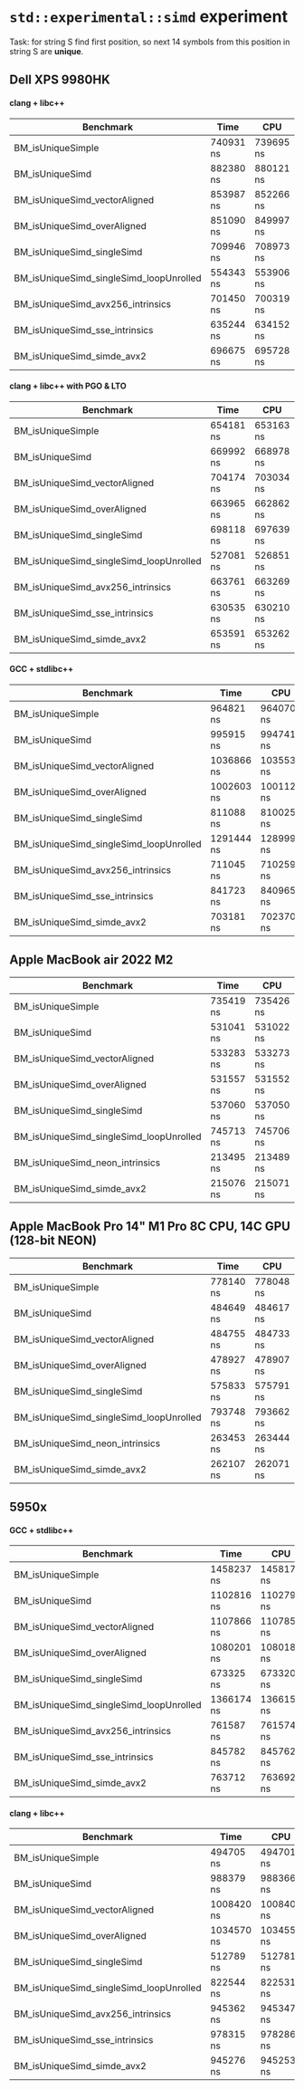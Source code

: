 # `std::experimental::simd` experiment

Task: for string S find first position, so next 14 symbols from this position in string S are **unique**.

## Dell XPS 9980HK

#### clang + libc++

| Benchmark                               | Time      | CPU       | Iterations | UserCounters... |
|-----------------------------------------|-----------|-----------|------------|-----------------|
| BM_isUniqueSimple                       | 740931 ns | 739695 ns | 883        | 168.97M/s       |
| BM_isUniqueSimd                         | 882380 ns | 880121 ns | 762        | 142.011M/s      |
| BM_isUniqueSimd_vectorAligned           | 853987 ns | 852266 ns | 813        | 146.652M/s      |
| BM_isUniqueSimd_overAligned             | 851090 ns | 849997 ns | 840        | 147.044M/s      |
| BM_isUniqueSimd_singleSimd              | 709946 ns | 708973 ns | 982        | 176.293M/s      |
| BM_isUniqueSimd_singleSimd_loopUnrolled | 554343 ns | 553906 ns | 1228       | 225.646M/s      |
| BM_isUniqueSimd_avx256_intrinsics       | 701450 ns | 700319 ns | 977        | 178.471M/s      |
| BM_isUniqueSimd_sse_intrinsics          | 635244 ns | 634152 ns | 1029       | 197.093M/s      |
| BM_isUniqueSimd_simde_avx2              | 696675 ns | 695728 ns | 984        | 179.649M/s      |

#### clang + libc++ with PGO & LTO

| Benchmark                               | Time      | CPU       | Iterations | UserCounters... |
|-----------------------------------------|-----------|-----------|------------|-----------------|
| BM_isUniqueSimple                       | 654181 ns | 653163 ns | 1147       | 191.356M/s      |
| BM_isUniqueSimd                         | 669992 ns | 668978 ns | 1051       | 186.832M/s      |
| BM_isUniqueSimd_vectorAligned           | 704174 ns | 703034 ns | 951        | 177.782M/s      |
| BM_isUniqueSimd_overAligned             | 663965 ns | 662862 ns | 1078       | 188.556M/s      |
| BM_isUniqueSimd_singleSimd              | 698118 ns | 697639 ns | 965        | 179.157M/s      |
| BM_isUniqueSimd_singleSimd_loopUnrolled | 527081 ns | 526851 ns | 1279       | 237.234M/s      |
| BM_isUniqueSimd_avx256_intrinsics       | 663761 ns | 663269 ns | 1010       | 188.44M/s       |
| BM_isUniqueSimd_sse_intrinsics          | 630535 ns | 630210 ns | 1047       | 198.325M/s      |
| BM_isUniqueSimd_simde_avx2              | 653591 ns | 653262 ns | 1000       | 191.327M/s      |

#### GCC + stdlibc++

| Benchmark                               | Time       | CPU        | Iterations | UserCounters... |
|-----------------------------------------|------------|------------|------------|-----------------|
| BM_isUniqueSimple                       | 964821 ns  | 964070 ns  | 718        | 129.645M/s      |
| BM_isUniqueSimd                         | 995915 ns  | 994741 ns  | 675        | 125.647M/s      |
| BM_isUniqueSimd_vectorAligned           | 1036866 ns | 1035530 ns | 658        | 120.698M/s      |
| BM_isUniqueSimd_overAligned             | 1002603 ns | 1001126 ns | 706        | 124.846M/s      |
| BM_isUniqueSimd_singleSimd              | 811088 ns  | 810025 ns  | 875        | 154.3M/s        |
| BM_isUniqueSimd_singleSimd_loopUnrolled | 1291444 ns | 1289993 ns | 530        | 96.8894M/s      |
| BM_isUniqueSimd_avx256_intrinsics       | 711045 ns  | 710259 ns  | 944        | 175.973M/s      |
| BM_isUniqueSimd_sse_intrinsics          | 841723 ns  | 840965 ns  | 781        | 148.623M/s      |
| BM_isUniqueSimd_simde_avx2              | 703181 ns  | 702370 ns  | 909        | 177.95M/s       |

## Apple MacBook air 2022 M2

| Benchmark                               | Time      | CPU       | Iterations | UserCounters... |
|-----------------------------------------|-----------|-----------|------------|-----------------|
| BM_isUniqueSimple                       | 735419 ns | 735426 ns | 721        | 169.951M/s      |
| BM_isUniqueSimd                         | 531041 ns | 531022 ns | 1313       | 235.37M/s       |
| BM_isUniqueSimd_vectorAligned           | 533283 ns | 533273 ns | 1308       | 234.377M/s      |
| BM_isUniqueSimd_overAligned             | 531557 ns | 531552 ns | 1316       | 235.135M/s      |
| BM_isUniqueSimd_singleSimd              | 537060 ns | 537050 ns | 1309       | 232.728M/s      |
| BM_isUniqueSimd_singleSimd_loopUnrolled | 745713 ns | 745706 ns | 938        | 167.609M/s      |
| BM_isUniqueSimd_neon_intrinsics         | 213495 ns | 213489 ns | 3269       | 585.448M/s      |
| BM_isUniqueSimd_simde_avx2              | 215076 ns | 215071 ns | 3252       | 581.141M/s      |


## Apple MacBook Pro 14" M1 Pro 8C CPU, 14C GPU (128-bit NEON)

| Benchmark                               | Time      | CPU       | Iterations | UserCounters... |
|-----------------------------------------|-----------|-----------|------------|-----------------|
| BM_isUniqueSimple                       | 778140 ns | 778048 ns | 897        | 160.641M/s      |
| BM_isUniqueSimd                         | 484649 ns | 484617 ns | 1446       | 257.908M/s      |
| BM_isUniqueSimd_vectorAligned           | 484755 ns | 484733 ns | 1455       | 257.846M/s      |
| BM_isUniqueSimd_overAligned             | 478927 ns | 478907 ns | 1453       | 260.983M/s      |
| BM_isUniqueSimd_singleSimd              | 575833 ns | 575791 ns | 1216       | 217.069M/s      |
| BM_isUniqueSimd_singleSimd_loopUnrolled | 793748 ns | 793662 ns | 878        | 157.481M/s      |
| BM_isUniqueSimd_neon_intrinsics         | 263453 ns | 263444 ns | 2657       | 474.433M/s      |
| BM_isUniqueSimd_simde_avx2              | 262107 ns | 262071 ns | 2667       | 476.919M/s      |

## 5950x

#### GCC + stdlibc++

| Benchmark                               | Time       | CPU        | Iterations | UserCounters... |
|-----------------------------------------|------------|------------|------------|-----------------|
| BM_isUniqueSimple                       | 1458237 ns | 1458175 ns | 482        | 85.7144M/s      |
| BM_isUniqueSimd                         | 1102816 ns | 1102793 ns | 652        | 113.336M/s      |
| BM_isUniqueSimd_vectorAligned           | 1107866 ns | 1107850 ns | 630        | 112.819M/s      |
| BM_isUniqueSimd_overAligned             | 1080201 ns | 1080188 ns | 648        | 115.708M/s      |
| BM_isUniqueSimd_singleSimd              | 673325 ns  | 673320 ns  | 1026       | 185.627M/s      |
| BM_isUniqueSimd_singleSimd_loopUnrolled | 1366174 ns | 1366153 ns | 515        | 91.488M/s       |
| BM_isUniqueSimd_avx256_intrinsics       | 761587 ns  | 761574 ns  | 916        | 164.116M/s      |
| BM_isUniqueSimd_sse_intrinsics          | 845782 ns  | 845762 ns  | 827        | 147.78M/s       |
| BM_isUniqueSimd_simde_avx2              | 763712 ns  | 763692 ns  | 915        | 163.661M/s      |

#### clang + libc++

| Benchmark                               | Time       | CPU        | Iterations | UserCounters... |
|-----------------------------------------|------------|------------|------------|-----------------|
| BM_isUniqueSimple                       | 494705 ns  | 494701 ns  | 1347       | 252.651M/s      |
| BM_isUniqueSimd                         | 988379 ns  | 988366 ns  | 708        | 126.458M/s      |
| BM_isUniqueSimd_vectorAligned           | 1008420 ns | 1008401 ns | 708        | 123.945M/s      |
| BM_isUniqueSimd_overAligned             | 1034570 ns | 1034558 ns | 676        | 120.812M/s      |
| BM_isUniqueSimd_singleSimd              | 512789 ns  | 512781 ns  | 1365       | 243.743M/s      |
| BM_isUniqueSimd_singleSimd_loopUnrolled | 822544 ns  | 822531 ns  | 849        | 151.954M/s      |
| BM_isUniqueSimd_avx256_intrinsics       | 945362 ns  | 945347 ns  | 740        | 132.212M/s      |
| BM_isUniqueSimd_sse_intrinsics          | 978315 ns  | 978286 ns  | 714        | 127.761M/s      |
| BM_isUniqueSimd_simde_avx2              | 945276 ns  | 945253 ns  | 740        | 132.226M/s      |